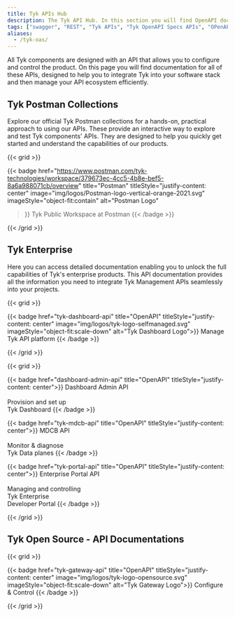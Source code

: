 ```yaml
---
title: Tyk APIs Hub
description: The Tyk API Hub. In this section you will find OpenAPI docs for the APIs for Tyk Gateway, Tyk Dashboard and other Tyk products
tags: ["swagger", "REST", "Tyk APIs", "Tyk OpenAPI Specs APIs", "OPenAPI", "OAS" ]
aliases:
  - /tyk-oas/
---
```


All Tyk components are designed with an API that allows you to configure and control the product. On this page you will find documentation for all of these APIs, designed to help you to integrate Tyk into your software stack and then manage your API ecosystem efficiently.

## Tyk Postman Collections

Explore our official Tyk Postman collections for a hands-on, practical approach to using our APIs.
These provide an interactive way to explore and test Tyk components' APIs. They are designed to help you quickly get
started and understand the capabilities of our products.


{{< grid >}}

{{< badge
    href="https://www.postman.com/tyk-technologies/workspace/379673ec-4cc5-4b8e-bef5-8a6a988071cb/overview"
    title="Postman" titleStyle="justify-content: center"
    image="img/logos/Postman-logo-vertical-orange-2021.svg" imageStyle="object-fit:contain" alt="Postman Logo"
>}}
Tyk Public Workspace at Postman
{{< /badge >}}

{{< /grid >}}

## Tyk Enterprise

Here you can access detailed documentation enabling you to unlock the full capabilities of Tyk's enterprise products. This API documentation provides all the
information you need to integrate Tyk Management APIs seamlessly into your projects.

{{< grid >}}

{{< badge href="tyk-dashboard-api" title="OpenAPI"
titleStyle="justify-content: center"
image="img/logos/tyk-logo-selfmanaged.svg" imageStyle="object-fit:scale-down" alt="Tyk Dashboard Logo">}}
Manage Tyk API platform
{{< /badge >}}

{{< /grid >}}

{{< grid >}}

{{< badge href="dashboard-admin-api" title="OpenAPI" titleStyle="justify-content: center">}}
Dashboard Admin API
</br>
</br>Provision and set up
</br>Tyk Dashboard
{{< /badge >}}

{{< badge href="tyk-mdcb-api" title="OpenAPI" titleStyle="justify-content: center">}}
MDCB API
</br>
</br>Monitor & diagnose
</br>Tyk Data planes
{{< /badge >}}

{{< badge href="tyk-portal-api" title="OpenAPI" titleStyle="justify-content: center">}}
Enterprise Portal API
</br>
</br>Managing and controlling
</br> Tyk Enterprise</br>Developer Portal
{{< /badge >}}

{{< /grid >}}


## Tyk Open Source - API Documentations

{{< grid >}}

{{< badge href="tyk-gateway-api" title="OpenAPI"
titleStyle="justify-content: center"
image="img/logos/tyk-logo-opensource.svg" imageStyle="object-fit:scale-down" alt="Tyk Gateway Logo">}}
Configure & Control
{{< /badge >}}

{{< /grid >}}